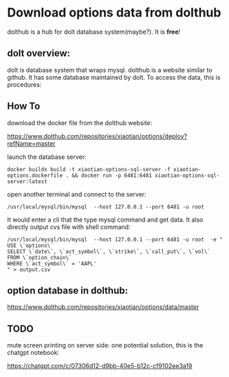 # Download options data from dolthub
dolthub is a hub for dolt database system(maybe?). It is **free**!

## dolt overview:
dolt is database system that wraps mysql. dolthub is a website similar to github. It has some database maintained by dolt. To access the data, this is procedures:

## How To
download the docker file from the dolthub website:

https://www.dolthub.com/repositories/xiaotian/options/deploy?refName=master

launch the database server:

    docker buildx build -t xiaotian-options-sql-server -f xiaotian-options.dockerfile . && docker run -p 6481:6481 xiaotian-options-sql-server:latest


open another terminal and connect to the server:

    /usr/local/mysql/bin/mysql  --host 127.0.0.1 --port 6481 -u root


It would enter a cli that the type mysql command and get data. It also directly output cvs file with shell command:

    /usr/local/mysql/bin/mysql  --host 127.0.0.1 --port 6481 -u root  -e "
    USE \`options\`
    SELECT \`date\`, \`act_symbol\`, \`strike\`, \`call_put\`, \`vol\`
    FROM \`option_chain\`
    WHERE \`act_symbol\` = 'AAPL'
    " > output.csv


## option database in dolthub:
https://www.dolthub.com/repositories/xiaotian/options/data/master


## TODO
mute screen printing on server side:
one potential solution, this is the chatgpt notebook:

https://chatgpt.com/c/07306d12-d9bb-40e5-b12c-cf9102ee3a19
